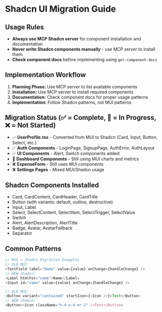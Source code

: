 # Shadcn UI Migration Guide

## Usage Rules
- **Always use MCP Shadcn server** for component installation and documentation
- **Never write Shadcn components manually** - use MCP server to install them
- **Check component docs** before implementing using `get-component-docs`

## Implementation Workflow
1. **Planning Phase:** Use MCP server to list available components
2. **Installation:** Use MCP server to install required components
3. **Documentation:** Check component docs for proper usage patterns
4. **Implementation:** Follow Shadcn patterns, not MUI patterns

## Migration Status (✅ = Complete, 🔄 = In Progress, ❌ = Not Started)
- ✅ **UserProfile.tsx** - Converted from MUI to Shadcn (Card, Input, Button, Select, etc.)
- ✅ **Auth Components** - LoginPage, SignupPage, AuthError, AuthLayout
- ✅ **UI Components** - Alert, Switch components added
- 🔄 **Dashboard Components** - Still using MUI charts and metrics
- ❌ **ExpenseForm** - Still uses MUI components
- ❌ **Settings Pages** - Mixed MUI/Shadcn usage

## Shadcn Components Installed
- Card, CardContent, CardHeader, CardTitle
- Button (with variants: default, outline, destructive)
- Input, Label
- Select, SelectContent, SelectItem, SelectTrigger, SelectValue  
- Switch
- Alert, AlertDescription, AlertTitle
- Badge, Avatar, AvatarFallback
- Separator

## Common Patterns
```typescript
// MUI → Shadcn Migration Examples
// OLD MUI:
<TextField label="Name" value={value} onChange={handleChange} />
// NEW Shadcn:
<Label htmlFor="name">Name</Label>
<Input id="name" value={value} onChange={handleChange} />

// OLD MUI:
<Button variant="contained" startIcon={<Icon />}>Text</Button>
// NEW Shadcn:  
<Button><Icon className="h-4 w-4 mr-2" />Text</Button>
```